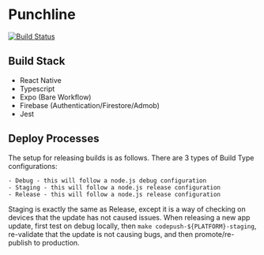 # Punchline

[![Build Status](https://travis-ci.com/KieranO547/punchline.svg?token=BjF8iyirXgqcXsHDyKLt&branch=master)](https://travis-ci.com/KieranO547/punchline)


## Build Stack

- React Native
- Typescript
- Expo (Bare Workflow)
- Firebase (Authentication/Firestore/Admob)
- Jest

## Deploy Processes

The setup for releasing builds is as follows.
There are 3 types of Build Type configurations:

    - Debug - this will follow a node.js debug configuration
    - Staging - this will follow a node.js release configuration
    - Release - this will follow a node.js release configuration

Staging is exactly the same as Release, except it is a way of checking on devices that the update has not caused issues.
When releasing a new app update, first test on debug locally, then `make codepush-${PLATFORM}-staging`, re-validate that the update is not causing bugs, and then promote/re-publish to production.
